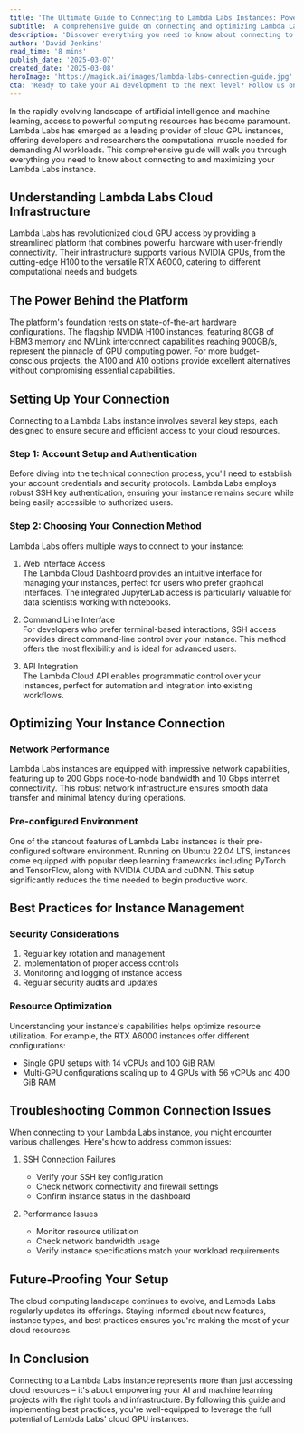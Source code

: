 ```yaml
---
title: 'The Ultimate Guide to Connecting to Lambda Labs Instances: Powering Your AI Development'
subtitle: 'A comprehensive guide on connecting and optimizing Lambda Labs cloud GPU instances'
description: 'Discover everything you need to know about connecting to Lambda Labs cloud GPU instances, from initial setup to optimization and troubleshooting. This comprehensive guide covers authentication methods, network performance, security best practices, and resource management for AI development.'
author: 'David Jenkins'
read_time: '8 mins'
publish_date: '2025-03-07'
created_date: '2025-03-08'
heroImage: 'https://magick.ai/images/lambda-labs-connection-guide.jpg'
cta: 'Ready to take your AI development to the next level? Follow us on LinkedIn for the latest updates on cloud GPU computing, expert insights, and exclusive tips on maximizing your Lambda Labs instance performance!'
---
```


In the rapidly evolving landscape of artificial intelligence and machine learning, access to powerful computing resources has become paramount. Lambda Labs has emerged as a leading provider of cloud GPU instances, offering developers and researchers the computational muscle needed for demanding AI workloads. This comprehensive guide will walk you through everything you need to know about connecting to and maximizing your Lambda Labs instance.

## Understanding Lambda Labs Cloud Infrastructure

Lambda Labs has revolutionized cloud GPU access by providing a streamlined platform that combines powerful hardware with user-friendly connectivity. Their infrastructure supports various NVIDIA GPUs, from the cutting-edge H100 to the versatile RTX A6000, catering to different computational needs and budgets.

## The Power Behind the Platform

The platform's foundation rests on state-of-the-art hardware configurations. The flagship NVIDIA H100 instances, featuring 80GB of HBM3 memory and NVLink interconnect capabilities reaching 900GB/s, represent the pinnacle of GPU computing power. For more budget-conscious projects, the A100 and A10 options provide excellent alternatives without compromising essential capabilities.

## Setting Up Your Connection

Connecting to a Lambda Labs instance involves several key steps, each designed to ensure secure and efficient access to your cloud resources.

### Step 1: Account Setup and Authentication

Before diving into the technical connection process, you'll need to establish your account credentials and security protocols. Lambda Labs employs robust SSH key authentication, ensuring your instance remains secure while being easily accessible to authorized users.

### Step 2: Choosing Your Connection Method

Lambda Labs offers multiple ways to connect to your instance:

1. Web Interface Access  
   The Lambda Cloud Dashboard provides an intuitive interface for managing your instances, perfect for users who prefer graphical interfaces. The integrated JupyterLab access is particularly valuable for data scientists working with notebooks.

2. Command Line Interface  
   For developers who prefer terminal-based interactions, SSH access provides direct command-line control over your instance. This method offers the most flexibility and is ideal for advanced users.

3. API Integration  
   The Lambda Cloud API enables programmatic control over your instances, perfect for automation and integration into existing workflows.

## Optimizing Your Instance Connection

### Network Performance

Lambda Labs instances are equipped with impressive network capabilities, featuring up to 200 Gbps node-to-node bandwidth and 10 Gbps internet connectivity. This robust network infrastructure ensures smooth data transfer and minimal latency during operations.

### Pre-configured Environment

One of the standout features of Lambda Labs instances is their pre-configured software environment. Running on Ubuntu 22.04 LTS, instances come equipped with popular deep learning frameworks including PyTorch and TensorFlow, along with NVIDIA CUDA and cuDNN. This setup significantly reduces the time needed to begin productive work.

## Best Practices for Instance Management

### Security Considerations

1. Regular key rotation and management  
2. Implementation of proper access controls  
3. Monitoring and logging of instance access  
4. Regular security audits and updates  

### Resource Optimization

Understanding your instance's capabilities helps optimize resource utilization. For example, the RTX A6000 instances offer different configurations:  
- Single GPU setups with 14 vCPUs and 100 GiB RAM  
- Multi-GPU configurations scaling up to 4 GPUs with 56 vCPUs and 400 GiB RAM  

## Troubleshooting Common Connection Issues

When connecting to your Lambda Labs instance, you might encounter various challenges. Here's how to address common issues:

1. SSH Connection Failures  
   - Verify your SSH key configuration  
   - Check network connectivity and firewall settings  
   - Confirm instance status in the dashboard  

2. Performance Issues  
   - Monitor resource utilization  
   - Check network bandwidth usage  
   - Verify instance specifications match your workload requirements  

## Future-Proofing Your Setup

The cloud computing landscape continues to evolve, and Lambda Labs regularly updates its offerings. Staying informed about new features, instance types, and best practices ensures you're making the most of your cloud resources.

## In Conclusion

Connecting to a Lambda Labs instance represents more than just accessing cloud resources – it's about empowering your AI and machine learning projects with the right tools and infrastructure. By following this guide and implementing best practices, you're well-equipped to leverage the full potential of Lambda Labs' cloud GPU instances.